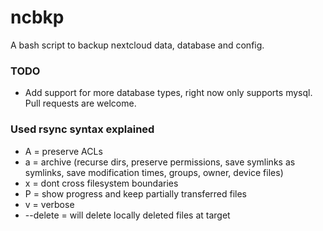 # ncbkp
A bash script to backup nextcloud data, database and config.

### TODO
* Add support for more database types, right now only supports mysql. Pull requests are welcome. 

### Used rsync syntax explained
* A = preserve ACLs 
* a = archive (recurse dirs, preserve permissions, save symlinks as symlinks, save modification times, groups, owner, device files)
* x = dont cross filesystem boundaries
* P = show progress and keep partially transferred files
* v = verbose
* --delete = will delete locally deleted files at target

